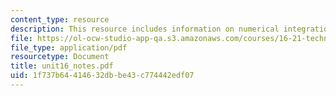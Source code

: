 ```yaml
---
content_type: resource
description: This resource includes information on numerical integration.
file: https://ol-ocw-studio-app-qa.s3.amazonaws.com/courses/16-21-techniques-for-structural-analysis-and-design-spring-2005/1f737b64414632dbbe43c774442edf07_unit16_notes.pdf
file_type: application/pdf
resourcetype: Document
title: unit16_notes.pdf
uid: 1f737b64-4146-32db-be43-c774442edf07
---
```

